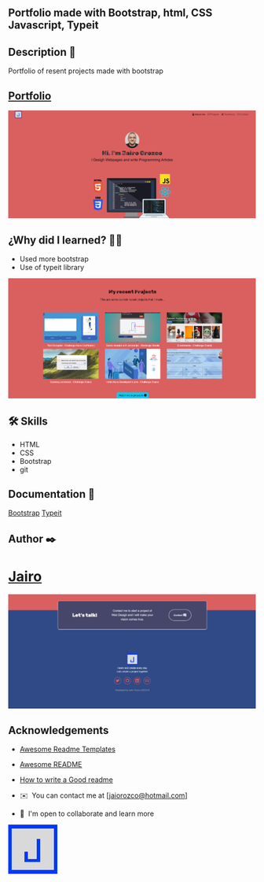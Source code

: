 ## Portfolio made with Bootstrap, html, CSS Javascript, Typeit

## Description 📑
Portfolio of resent projects made with bootstrap <br>
## [Portfolio](https://chrono234.github.io/PortfolioBootstrap/)

 ![background](https://raw.githubusercontent.com/chrono234/PortfolioBootstrap/main/images/image-readme%201.png)
 
 ## ¿Why did I learned? 🙇🏻 

* Used more bootstrap
* Use of typeit library

![Projects](https://raw.githubusercontent.com/chrono234/PortfolioBootstrap/main/images/Image-readme%202.png)

## 🛠 Skills
* HTML
* CSS
* Bootstrap
* git

## Documentation 📑

[Bootstrap](https://getbootstrap.com/)
[Typeit](https://www.typeitjs.com/)


## Author ✒️

# [Jairo](https://github.com/chrono234)

![Contact](https://raw.githubusercontent.com/chrono234/PortfolioBootstrap/main/images/Image-readme%204.png)


## Acknowledgements

 - [Awesome Readme Templates](https://awesomeopensource.com/project/elangosundar/awesome-README-templates)
 - [Awesome README](https://github.com/matiassingers/awesome-readme)
 - [How to write a Good readme](https://bulldogjob.com/news/449-how-to-write-a-good-readme-for-your-github-project)
 
 - ✉️  You can contact me at [jaiorozco@hotmail.com]
 - 🤝  I'm open to collaborate and learn more


![Logo](https://raw.githubusercontent.com/chrono234/PortfolioBootstrap/main/images/Logo%202.png)






